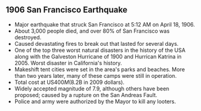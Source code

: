 1906 San Francisco Earthquake
-----------------------------

* Major earthquake that struck San Francisco at 5:12 AM on April 18, 1906.
* About 3,000 people died, and over 80% of San Francisco was destroyed.
* Caused devastating fires to break out that lasted for several days.
* One of the top three worst natural disasters in the history of the USA along with the Galveston Hurricane of 1900 and Hurrican Katrina in 2005. Worst disaster in California's history.
* Makeshift tent cities were set in the area's parks and beaches. More than two years later, many of these camps were still in operation.
* Total cost at US$400M ($8.2B in 2009 dollars).
* Widely accepted magnitude of 7.9, although others have been proposed; caused by a rupture on the San Andreas Fault.
* Police and army were authorized by the Mayor to kill any looters.
